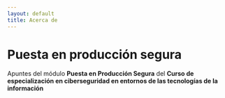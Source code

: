 ```yaml
---
layout: default
title: Acerca de
---
```

# Puesta en producción segura

Apuntes del módulo **Puesta en Producción Segura** del **Curso de especialización en ciberseguridad en entornos de las tecnologías de la**
**información**
